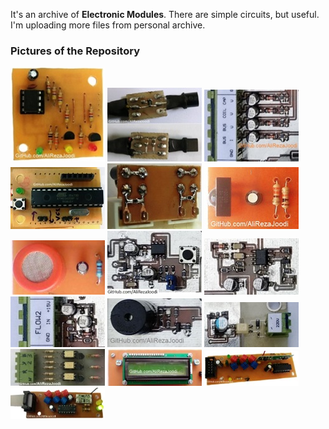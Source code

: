 It's an archive of **Electronic Modules**. There are simple circuits, but useful. I'm uploading more files from personal archive. 

### Pictures of the Repository
![](https://github.com/AliRezaJoodi/Electronic-Modules/blob/main/EEPROM_AT24Cx/Pictures/Album.jpg?raw=true)
![](https://github.com/AliRezaJoodi/Electronic-Modules/blob/main/Sensor_LM35_R-C%20Damper/Pictures/Album.jpg?raw=true)
![](https://github.com/AliRezaJoodi/Electronic-Modules/blob/main/MCU_AI/Pictures/Album.jpg?raw=true)
![](https://github.com/AliRezaJoodi/Electronic-Modules/blob/main/MCU_AVR_ATmega328/Pictures/Album.jpg?raw=true)
![](https://github.com/AliRezaJoodi/Electronic-Modules/blob/main/Protective_IGBT%20Gate/Pictures/Album.jpg?raw=true)
![](https://github.com/AliRezaJoodi/Electronic-Modules/blob/main/Module_IR/Pictures/Album.jpg?raw=true)
![](https://github.com/AliRezaJoodi/Electronic-Modules/blob/main/Sensor_MQ/Pictures/Album.jpg?raw=true)
![](https://github.com/AliRezaJoodi/Electronic-Modules/blob/main/MCU_WatchDog/Pictures/Album.jpg?raw=true)
![](https://github.com/AliRezaJoodi/Electronic-Modules/blob/main/Converter_Frequency%20to%20Voltage/Pictures/Album.jpg?raw=true)
![](https://github.com/AliRezaJoodi/Electronic-Modules/blob/main/Detector_Water%20Flow/Pictures/Album.jpg?raw=true)
![](https://github.com/AliRezaJoodi/Electronic-Modules/blob/main/Driver_Buzzer/Pictures/Album.jpg?raw=true)
![](https://github.com/AliRezaJoodi/Electronic-Modules/blob/main/Detector_AC%20Voltage/Pictures/Album.jpg?raw=true)
![](https://github.com/AliRezaJoodi/Electronic-Modules/blob/main/Detector_Zero%20Crossing/Pictures/Album.jpg?raw=true)
![](https://github.com/AliRezaJoodi/Electronic-Modules/blob/main/Display_LCD16x2/Pictures/Album.jpg?raw=true)
![](https://github.com/AliRezaJoodi/Electronic-Modules/blob/main/Module_RF_ASK_Receiver_RR3-XXX/Pictures/Album.jpg?raw=true)
![](https://github.com/AliRezaJoodi/Electronic-Modules/blob/main/Module_RF_ASK_Transmitter_TX-13952/Pictures/Album.jpg?raw=true)
